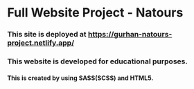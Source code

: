 # Full Website Project - Natours

### This site is deployed at https://gurhan-natours-project.netlify.app/

### This website is developed for educational purposes.

#### This is created by using SASS(SCSS) and HTML5.
